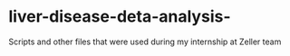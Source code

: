 # liver-disease-deta-analysis-
Scripts and other files that were used during my internship at Zeller team
